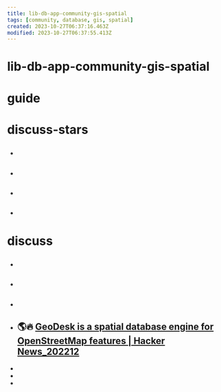 ```yaml
---
title: lib-db-app-community-gis-spatial
tags: [community, database, gis, spatial]
created: 2023-10-27T06:37:16.463Z
modified: 2023-10-27T06:37:55.413Z
---
```


# lib-db-app-community-gis-spatial

# guide

# discuss-stars
- ## 

- ## 

- ## 

- ## 
# discuss
- ## 

- ## 

- ## 

- ## 🌎🔥 [GeoDesk is a spatial database engine for OpenStreetMap features | Hacker News_202212](https://news.ycombinator.com/item?id=33812983)
- 
- 
- 
